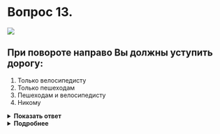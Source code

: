 # Вопрос 13.

![](https://s.drom.ru/i24227/pdd/tickets/2016/1542608228.jpg)

## При повороте направо Вы должны уступить дорогу:

1. Только велосипедисту
2. Только пешеходам
3. Пешеходам и велосипедисту
4. Никому

<details>
<summary><b>Показать ответ</b></summary>
Правильный ответ: 3
</details>
<details>
<summary><b>Подробнее</b></summary>
При повороте направо или налево водитель обязан уступить дорогу пешеходам, переходящим проезжую часть дороги, на которую он поворачивает, лицам, использующим для передвижения средства индивидуальной мобильности (далее СИМ) и велосипедистам, независимо от того, регулируемый или нерегулируемый это перекресток.
(Пункт 13.1 ПДД)
</details>